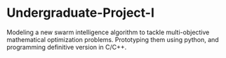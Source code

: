 # Undergraduate-Project-I

Modeling a new swarm intelligence algorithm to tackle multi-objective mathematical
optimization problems. Prototyping them using python, and programming definitive
version in C/C++.
